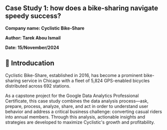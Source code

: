 ## Case Study 1: how does a bike-sharing navigate speedy success? 
**Company name: Cyclistic Bike-Share**

**Author: Tarek Abou Ismail**

**Date: 15/November/2024**

## 📝 Introducation 
Cyclistic Bike-Share, established in 2016, has become a prominent bike-sharing service in Chicago with a fleet of 5,824 GPS-enabled bicycles distributed across 692 stations.

As a capstone project for the Google Data Analytics Professional Certificate, this case study combines the data analysis process—ask, prepare, process, analyze, share, and act in order to understand user behavior and address a critical business challenge: converting casual riders into annual members. Through this analysis, actionable insights and strategies are developed to maximize Cyclistic's growth and profitability.











